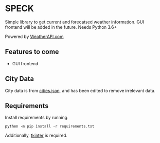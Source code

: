 # SPECK
Simple library to get current and forecatsed weather information. GUI frontend will be added in the future. Needs Python 3.6+

Powered by <a href="https://www.weatherapi.com/" title="Free Weather API">WeatherAPI.com</a>

Features to come
----------------
* GUI frontend

City Data
---------
City data is from [cities.json](https://github.com/lutangar/cities.json), and has been edited to remove irrelevant data.

Requirements
------------
Install requirements by running:
```
python -m pip install -r requirements.txt
```

Additionally, [tkinter](https://wiki.python.org/moin/TkInter) is required.
